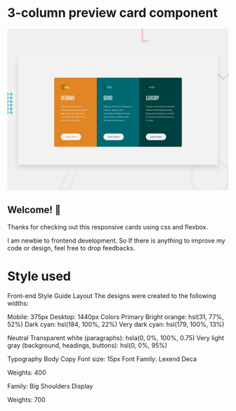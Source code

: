 # 3-column preview card component

![Design preview for the 3-column preview card component coding challenge](./design/desktop-preview.jpg)

## Welcome! 👋

Thanks for checking out this responsive cards using css and flexbox.


I am newbie to frontend development. So If there is anything to improve my code or design, feel free to drop feedbacks.

# Style used

Front-end Style Guide
Layout
The designs were created to the following widths:

Mobile: 375px
Desktop: 1440px
Colors
Primary
Bright orange: hsl(31, 77%, 52%) Dark cyan: hsl(184, 100%, 22%) Very dark cyan: hsl(179, 100%, 13%)

Neutral
Transparent white (paragraphs): hsla(0, 0%, 100%, 0.75) Very light gray (background, headings, buttons): hsl(0, 0%, 95%)

Typography
Body Copy
Font size: 15px
Font
Family: Lexend Deca

Weights: 400

Family: Big Shoulders Display

Weights: 700
